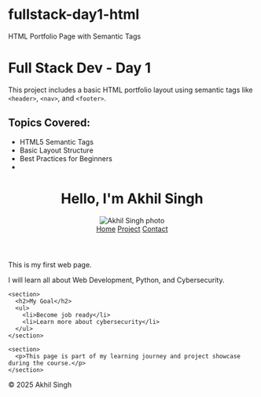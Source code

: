 # fullstack-day1-html
HTML Portfolio Page with Semantic Tags
# Full Stack Dev - Day 1

This project includes a basic HTML portfolio layout using semantic tags like `<header>`, `<nav>`, and `<footer>`.

## Topics Covered:
- HTML5 Semantic Tags
- Basic Layout Structure
- Best Practices for Beginners
- <!DOCTYPE html>
<html lang="en">
<head>
  <meta charset="UTF-8">
  <meta name="viewport" content="width=device-width, initial-scale=1.0">
  <title>Akhil | Full Stack Developer</title>
</head>
<body>
  <header>
    <div class="intro">
      <h1>Hello, I'm Akhil Singh</h1>
      <img src="https://via.placeholder.com/150" alt="Akhil Singh photo">
      <nav>
        <a href="#">Home</a>
        <a href="#">Project</a>  
        <a href="#">Contact</a>
      </nav>
    </div>
  </header>

  <main>
    <section>
      <p>This is my first web page.</p>
      <p>I will learn all about Web Development, Python, and Cybersecurity.</p>
    </section>

    <section>
      <h2>My Goal</h2>
      <ul>
        <li>Become job ready</li>
        <li>Learn more about cybersecurity</li>
      </ul>
    </section>

    <section>
      <p>This page is part of my learning journey and project showcase during the course.</p>
    </section>
  </main>

  <footer>
    <p>© 2025 Akhil Singh</p>
  </footer>
</body>
</html>

